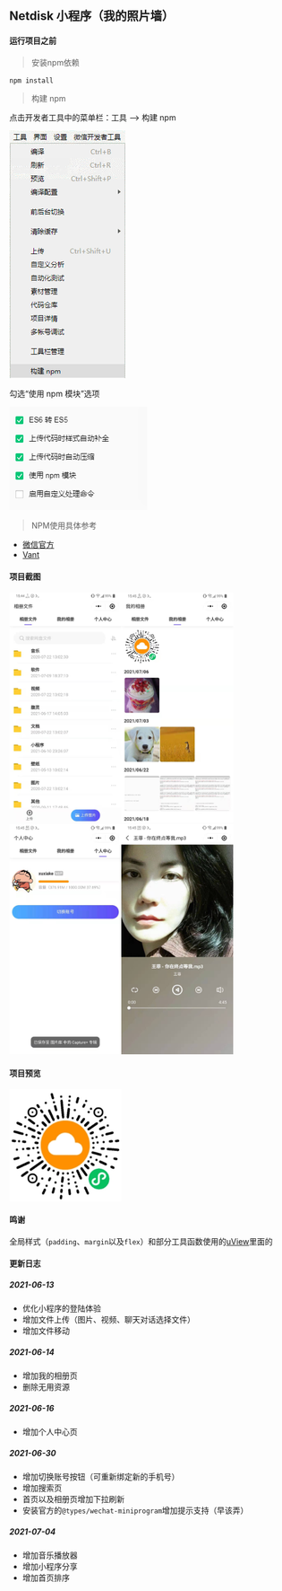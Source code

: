 ## Netdisk 小程序（我的照片墙）

#### 运行项目之前


> 安装npm依赖
``` bash
npm install
```

> 构建 npm

点击开发者工具中的菜单栏：工具 --> 构建 npm

![构建 npm](https://github.com/xuxiake2017/netdisk-mp-preview/blob/master/pic/npm1.png?raw=true)

勾选“使用 npm 模块”选项

![勾选“使用 npm 模块”选项](https://github.com/xuxiake2017/netdisk-mp-preview/blob/master/pic/npm2.png?raw=true)

> NPM使用具体参考

- [微信官方](https://developers.weixin.qq.com/miniprogram/dev/devtools/npm.html)
- [Vant](https://vant-contrib.gitee.io/vant-weapp/#/quickstart)

#### 项目截图
<div align="left">
    <img src="https://github.com/xuxiake2017/netdisk-mp-preview/blob/master/pic/preview_1.jpg?raw=true" width="200" title="preview_1" /><img src="https://github.com/xuxiake2017/netdisk-mp-preview/blob/master/pic/preview_2.jpg?raw=true" width="200" title="preview_2" /><img src="https://github.com/xuxiake2017/netdisk-mp-preview/blob/master/pic/preview_3.jpg?raw=true" width="200" title="preview_3" /><img src="https://github.com/xuxiake2017/netdisk-mp-preview/blob/master/pic/preview_4.jpg?raw=true" width="200" title="preview_4" />
  </div>

#### 项目预览

<div align="left">
    <img src="https://github.com/xuxiake2017/netdisk-mp-preview/blob/master/pic/gh_3c0eeb9635a2_258.jpg?raw=true" width="200" title="preview_1" />
  </div>

#### 鸣谢

全局样式（`padding`、`margin`以及`flex`）和部分工具函数使用的[uView](https://github.com/YanxinNet/uView)里面的

#### 更新日志

##### 2021-06-13

- 优化小程序的登陆体验
- 增加文件上传（图片、视频、聊天对话选择文件）
- 增加文件移动

##### 2021-06-14

- 增加我的相册页
- 删除无用资源

##### 2021-06-16

- 增加个人中心页

##### 2021-06-30

- 增加切换账号按钮（可重新绑定新的手机号）
- 增加搜索页
- 首页以及相册页增加下拉刷新
- 安装官方的`@types/wechat-miniprogram`增加提示支持（早该弄）

##### 2021-07-04

- 增加音乐播放器
- 增加小程序分享
- 增加首页排序